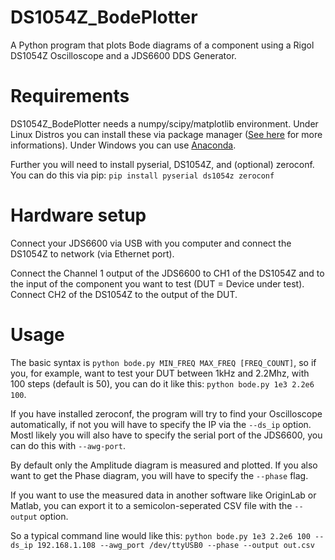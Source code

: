 # DS1054Z_BodePlotter
A Python program that plots Bode diagrams of a component using a Rigol DS1054Z Oscilloscope and a JDS6600 DDS Generator.

# Requirements
DS1054Z_BodePlotter needs a numpy/scipy/matplotlib environment. Under Linux Distros you can install these via package manager ([See here](https://www.scipy.org/install.html) for more informations).
Under Windows you can use [Anaconda](https://www.anaconda.com/).

Further you will need to install pyserial, DS1054Z, and (optional) zeroconf. You can do this via pip:
``` pip install pyserial ds1054z zeroconf ```

# Hardware setup
Connect your JDS6600 via USB with you computer and connect the DS1054Z to network (via Ethernet port).

Connect the Channel 1 output of the JDS6600 to CH1 of the DS1054Z and to the input of the component you want to test (DUT = Device under test). Connect CH2 of the DS1054Z to the output of the DUT.

# Usage
The basic syntax is `python bode.py MIN_FREQ MAX_FREQ [FREQ_COUNT]`, so if you, for example, want to test your DUT between 1kHz and 2.2Mhz, with 100 steps (default is 50),
you can do it like this: `python bode.py 1e3 2.2e6 100`.

If you have installed zeroconf, the program will try to find your Oscilloscope automatically, if not you will have to specify the IP via the `--ds_ip` option. Mostl likely you will also have to specify the serial port of the JDS6600, you can do this with `--awg-port`.

By default only the Amplitude diagram is measured and plotted. If you also want to get the Phase diagram, you will have to specify the `--phase` flag.

If you want to use the measured data in another software like OriginLab or Matlab, you can export it to a semicolon-seperated CSV file with the `--output` option.

So a typical command line would like this: ```python bode.py 1e3 2.2e6 100 --ds_ip 192.168.1.108 --awg_port /dev/ttyUSB0 --phase --output out.csv```


